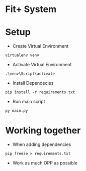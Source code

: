 # Fit+ System

# Setup

- Create Virtual Environment
```
virtualenv venv
```

- Activate Virtual Environment
```
.\venv\Script\activate
```

- Install Dependecies
```
pip install -r requirements.txt
```

- Run main script
```
py main.py
```

# Working together

- When adding dependencies
```
pip freeze > requirements.txt
```

- Work as much OPP as possible

